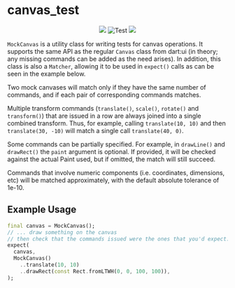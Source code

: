# canvas_test

<p align="center">
  <a title="Pub" href="https://pub.dev/packages/canvas_test"><img src="https://img.shields.io/pub/v/canvas_test.svg?style=popout" /></a>
  <img src="https://github.com/bluefireteam/canvas_test/workflows/ci-cd/badge.svg?branch=main&event=push" alt="Test" />
  <a title="Discord" href="https://discord.gg/pxrBmy4" ><img src="https://img.shields.io/discord/509714518008528896.svg" /></a>
</p>

`MockCanvas` is a utility class for writing tests for canvas operations. It
supports the same API as the regular `Canvas` class from dart:ui (in theory;
any missing commands can be added as the need arises). In addition, this class
is also a `Matcher`, allowing it to be used in `expect()` calls as can be seen
in the example below.

Two mock canvases will match only if they have the same number of commands,
and if each pair of corresponding commands matches.

Multiple transform commands (`translate()`, `scale()`, `rotate()` and
`transform()`) that are issued in a row are always joined into a single
combined transform. Thus, for example, calling `translate(10, 10)` and
then `translate(30, -10)` will match a single call `translate(40, 0)`.

Some commands can be partially specified. For example, in `drawLine()` and
`drawRect()` the `paint` argument is optional. If provided, it will be
checked against the actual Paint used, but if omitted, the match will still
succeed.

Commands that involve numeric components (i.e. coordinates, dimensions,
etc) will be matched approximately, with the default absolute tolerance of
1e-10.

## Example Usage

```dart
final canvas = MockCanvas();
// ... draw something on the canvas
// then check that the commands issued were the ones that you'd expect:
expect(
  canvas,
  MockCanvas()
    ..translate(10, 10)
    ..drawRect(const Rect.fromLTWH(0, 0, 100, 100)),
);
```
